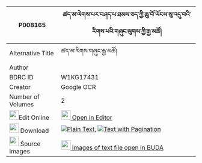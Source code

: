 |P008165|ཚད་མ་ལེགས་པར་བཤད་པ་ཐམས་ཅད་ཀྱི་ཆུ་བོ་ཡོངས་སུ་འདུ་བའི་རིགས་པའི་གཞུང་ལུགས་ཀྱི་རྒྱ་མཚོ། 
| --- | --- 
|Alternative Title |ཚད་མ་རིགས་གཞུང་རྒྱ་མཚོ།
|Author | 
|BDRC ID | W1KG17431
|Creator | Google OCR
|Number of Volumes| 2
|<img width="25" src="https://img.icons8.com/color/25/000000/edit-property.png">Edit Online| [<img width="25" src="https://avatars.githubusercontent.com/u/45091458?s=200&v=4"> Open in Editor](http://editor.openpecha.org/P008165)
|<img width="25" src="https://img.icons8.com/fluent/48/000000/download-2.png"/>  Download | [![](https://img.icons8.com/color/20/000000/txt.png)Plain Text](https://github.com/Openpecha/P008165/releases/download/271/tsema_rik_shyung_gyatso_plain_P008165.zip), [![](https://img.icons8.com/color/20/000000/txt.png)Text with Pagination](https://github.com/Openpecha/P008165/releases/download/v271/tsema_rik_shyung_gyatso_pages_P008165.zip)
|<img width="25" src="https://img.icons8.com/plasticine/100/000000/pictures-folder.png"/>  Source Images | [<img width="25" src="https://library.bdrc.io/icons/BUDA-small.svg"> Images of text file open in BUDA](https://library.bdrc.io/show/bdr:W1KG17431)
